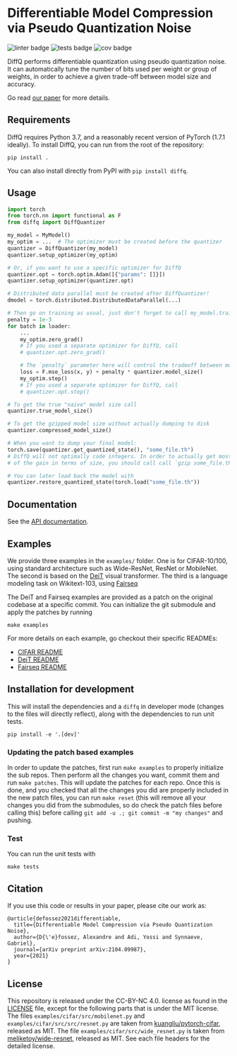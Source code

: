 # Differentiable Model Compression via Pseudo Quantization Noise
![linter badge](https://github.com/facebookresearch/diffq/workflows/linter/badge.svg)
![tests badge](https://github.com/facebookresearch/diffq/workflows/tests/badge.svg)
![cov badge](https://github.com/facebookresearch/diffq/workflows/cov%3E90%25/badge.svg)

DiffQ performs differentiable quantization using pseudo quantization noise.
It can automatically tune the number of bits used per weight or group of weights,
in order to achieve a given trade-off between model size and accuracy.

Go read [our paper][paper] for more details.

## Requirements

DiffQ requires Python 3.7, and a reasonably recent version of PyTorch (1.7.1 ideally).
To install DiffQ, you can run from the root of the repository:

```
pip install .
```

You can also install directly from PyPI with `pip install diffq`.


## Usage

```python
import torch
from torch.nn import functional as F
from diffq import DiffQuantizer

my_model = MyModel()
my_optim = ...  # The optimizer must be created before the quantizer
quantizer = DiffQuantizer(my_model)
quantizer.setup_optimizer(my_optim)

# Or, if you want to use a specific optimizer for DiffQ
quantizer.opt = torch.optim.Adam([{"params": []}])
quantizer.setup_optimizer(quantizer.opt)

# Distributed data parallel must be created after DiffQuantizer!
dmodel = torch.distributed.DistributedDataParallel(...)

# Then go on training as usual, just don't forget to call my_model.train() and my_model.eval().
penalty = 1e-3
for batch in loader:
    ...
    my_optim.zero_grad()
    # If you used a separate optimizer for DiffQ, call
    # quantizer.opt.zero_grad()

    # The `penalty` parameter here will control the tradeoff between model size and model accuracy.
    loss = F.mse_loss(x, y) + penalty * quantizer.model_size()
    my_optim.step()
    # If you used a separate optimizer for DiffQ, call
    # quantizer.opt.step()

# To get the true "naive" model size call
quantizer.true_model_size()

# To get the gzipped model size without actually dumping to disk
quantizer.compressed_model_size()

# When you want to dump your final model:
torch.save(quantizer.get_quantized_state(), "some_file.th")
# DiffQ will not optimally code integers. In order to actually get most
# of the gain in terms of size, you should call call `gzip some_file.th`.

# You can later load back the model with
quantizer.restore_quantized_state(torch.load("some_file.th"))
```

## Documentation

See the [API documentation][api].

## Examples

We provide three examples in the `examples/` folder. One is for CIFAR-10/100,
using standard architecture such as Wide-ResNet, ResNet or MobileNet.
The second is based on the [DeiT][deit] visual transformer.
The third is a language modeling task on Wikitext-103, using [Fairseq][fairseq]

The DeiT and Fairseq examples are provided as a patch on the original codebase at a specific
commit. You can initialize the git submodule and apply the patches by running

```
make examples
```

For more details on each example, go checkout their specific READMEs:

- [CIFAR README](examples/cifar/README.md)
- [DeiT README](examples/DEIT_README.md)
- [Fairseq README](examples/FAIRSEQ_README.md)


## Installation for development

This will install the dependencies and a `diffq` in developer mode (changes to the files
will directly reflect), along with the dependencies to run unit tests.
```
pip install -e '.[dev]'
```

### Updating the patch based examples

In order to update the patches, first run `make examples` to properly initialize the sub repos. Then perform all the changes you want, commit them and run `make patches`. This will update the patches for each repo. Once this is done, and you checked that all the changes you did are properly included in the new patch files, you can run `make reset` (this will remove all your changes you did from the submodules, so do check the patch files before calling this) before calling `git add -u .; git commit -m "my changes"` and pushing.


### Test

You can run the unit tests with
```
make tests
```

## Citation

If you use this code or results in your paper, please cite our work as:

```
@article{defossez2021differentiable,
  title={Differentiable Model Compression via Pseudo Quantization Noise},
  author={D{\'e}fossez, Alexandre and Adi, Yossi and Synnaeve, Gabriel},
  journal={arXiv preprint arXiv:2104.09987},
  year={2021}
}
```

## License

This repository is released under the CC-BY-NC 4.0. license as found in the
[LICENSE](LICENSE) file, except for the following parts that is under the MIT license.
The files `examples/cifar/src/mobilenet.py` and `examples/cifar/src/src/resnet.py` are taken from [kuangliu/pytorch-cifar](https://github.com/kuangliu/pytorch-cifar), released as MIT.
The file `examples/cifar/src/wide_resnet.py` is taken from [meliketoy/wide-resnet](https://github.com/meliketoy/wide-resnet.pytorch), released as MIT. See each file headers for the detailed license.

[api]: https://facebookresearch.github.io/diffq/docs/diffq/index.html
[deit]: https://github.com/facebookresearch/deit
[fairseq]: https://github.com/pytorch/fairseq
[paper]: https://arxiv.org/abs/2104.09987
